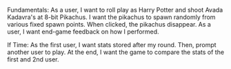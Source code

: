 Fundamentals:
As a user, I want to roll play as Harry Potter and shoot Avada Kadavra's at 8-bit Pikachus.  I want the pikachus to spawn randomly from various fixed spawn points.  When clicked, the pikachus disappear.  As a user, I want end-game feedback on how I performed.

If Time:
As the first user, I want stats stored after my round.  Then, prompt another user to play.  At the end, I want the game to compare the stats of the first and 2nd user.

